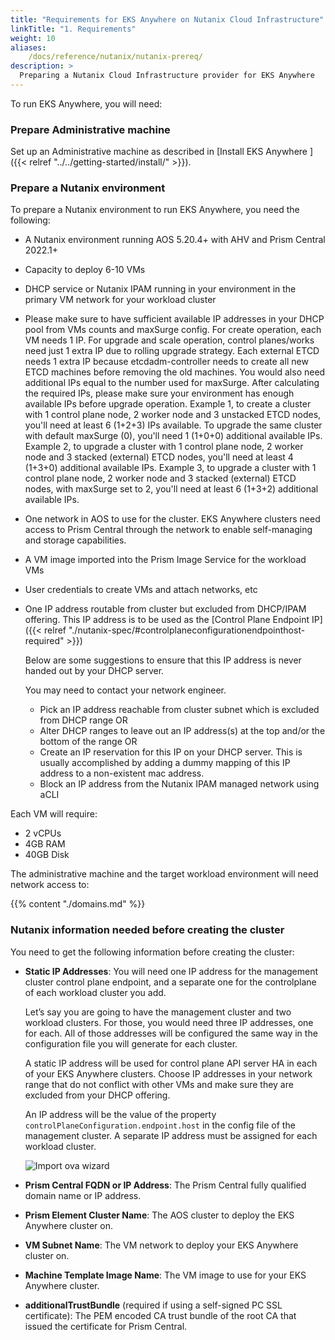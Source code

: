 ```yaml
---
title: "Requirements for EKS Anywhere on Nutanix Cloud Infrastructure"
linkTitle: "1. Requirements"
weight: 10
aliases:
    /docs/reference/nutanix/nutanix-prereq/
description: >
  Preparing a Nutanix Cloud Infrastructure provider for EKS Anywhere
---
```


To run EKS Anywhere, you will need:

### Prepare Administrative machine
Set up an Administrative machine as described in [Install EKS Anywhere ]({{< relref "../../getting-started/install/" >}}).

### Prepare a Nutanix environment
To prepare a Nutanix environment to run EKS Anywhere, you need the following:
* A Nutanix environment running AOS 5.20.4+ with AHV and Prism Central 2022.1+
* Capacity to deploy 6-10 VMs
* DHCP service or Nutanix IPAM running in your environment in the primary VM network for your workload cluster
* Please make sure to have sufficient available IP addresses in your DHCP pool from VMs counts and maxSurge config. For create operation, each VM needs 1 IP. For upgrade and scale operation, control planes/works need just 1 extra IP due to rolling upgrade strategy. Each external ETCD needs 1 extra IP because etcdadm-controller needs to create all new ETCD machines before removing the old machines. You would also need additional IPs equal to the number used for maxSurge. After calculating the required IPs, please make sure your environment has enough available IPs before upgrade operation.
  Example 1, to create a cluster with 1 control plane node, 2 worker node and 3 unstacked ETCD nodes, you'll need at least 6 (1+2+3) IPs available. To upgrade the same cluster with default maxSurge (0), you'll need 1 (1+0+0) additional available IPs.
  Example 2, to upgrade a cluster with 1 control plane node, 2 worker node and 3 stacked (external) ETCD nodes, you'll need at least 4 (1+3+0) additional available IPs.
  Example 3, to upgrade a cluster with 1 control plane node, 2 worker node and 3 stacked (external) ETCD nodes, with maxSurge set to 2, you'll need at least 6 (1+3+2) additional available IPs.
* One network in AOS to use for the cluster. EKS Anywhere clusters need access to Prism Central through the network to enable self-managing and storage capabilities.
* A VM image imported into the Prism Image Service for the workload VMs
* User credentials to create VMs and attach networks, etc
* One IP address routable from cluster but excluded from DHCP/IPAM offering. 
  This IP address is to be used as the [Control Plane Endpoint IP]({{< relref "./nutanix-spec/#controlplaneconfigurationendpointhost-required" >}})

  Below are some suggestions to ensure that this IP address is never handed out by your DHCP server. 
 
  You may need to contact your network engineer.
      
   *  Pick an IP address reachable from cluster subnet which is excluded from DHCP range OR
   *  Alter DHCP ranges to leave out an IP address(s) at the top and/or the bottom of the range OR
   *  Create an IP reservation for this IP on your DHCP server. This is usually accomplished by adding 
a dummy mapping of this IP address to a non-existent mac address.
   *  Block an IP address from the Nutanix IPAM managed network using aCLI


Each VM will require:

* 2 vCPUs
* 4GB RAM
* 40GB Disk

The administrative machine and the target workload environment will need network access to:

{{% content "./domains.md" %}}


### Nutanix information needed before creating the cluster
You need to get the following information before creating the cluster:

* **Static IP Addresses**: 
You will need one IP address for the management cluster control plane endpoint, and a separate one for the controlplane of each workload cluster you add. 

  Let’s say you are going to have the management cluster and two workload clusters.
For those, you would need three IP addresses, one for each.
All of those addresses will be configured the same way in the configuration file you will generate for each cluster.

  A static IP address will be used for control plane API server HA in each of your EKS Anywhere clusters.
Choose IP addresses in your network range that do not conflict with other VMs and make sure they are excluded from your DHCP offering.

  An IP address will be the value of the property `controlPlaneConfiguration.endpoint.host` in the config file of the management cluster.
A separate IP address must be assigned for each workload cluster.

  ![Import ova wizard](/images/ip.png) 

* **Prism Central FQDN or IP Address**: The Prism Central fully qualified domain name or IP address.

* **Prism Element Cluster Name**: The AOS cluster to deploy the EKS Anywhere cluster on.

* **VM Subnet Name**: The VM network to deploy your EKS Anywhere cluster on.

* **Machine Template Image Name**: The VM image to use for your EKS Anywhere cluster.

* **additionalTrustBundle** (required if using a self-signed PC SSL certificate): The PEM encoded CA trust bundle of the root CA that issued the certificate for Prism Central.




